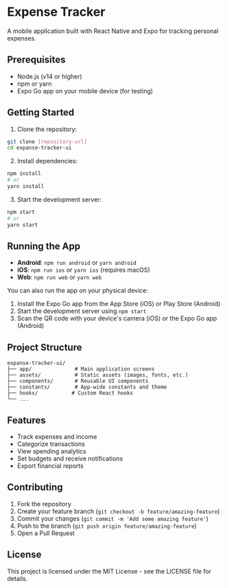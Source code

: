 # Expense Tracker

A mobile application built with React Native and Expo for tracking personal expenses.

## Prerequisites

- Node.js (v14 or higher)
- npm or yarn
- Expo Go app on your mobile device (for testing)

## Getting Started

1. Clone the repository:
```bash
git clone [repository-url]
cd expanse-tracker-ui
```

2. Install dependencies:
```bash
npm install
# or
yarn install
```

3. Start the development server:
```bash
npm start
# or
yarn start
```

## Running the App

- **Android**: `npm run android` or `yarn android`
- **iOS**: `npm run ios` or `yarn ios` (requires macOS)
- **Web**: `npm run web` or `yarn web`

You can also run the app on your physical device:
1. Install the Expo Go app from the App Store (iOS) or Play Store (Android)
2. Start the development server using `npm start`
3. Scan the QR code with your device's camera (iOS) or the Expo Go app (Android)

## Project Structure

```
expanse-tracker-ui/
├── app/              # Main application screens
├── assets/           # Static assets (images, fonts, etc.)
├── components/       # Reusable UI components
├── constants/        # App-wide constants and theme
├── hooks/           # Custom React hooks
└── ...
```

## Features

- Track expenses and income
- Categorize transactions
- View spending analytics
- Set budgets and receive notifications
- Export financial reports

## Contributing

1. Fork the repository
2. Create your feature branch (`git checkout -b feature/amazing-feature`)
3. Commit your changes (`git commit -m 'Add some amazing feature'`)
4. Push to the branch (`git push origin feature/amazing-feature`)
5. Open a Pull Request

## License

This project is licensed under the MIT License - see the LICENSE file for details.
